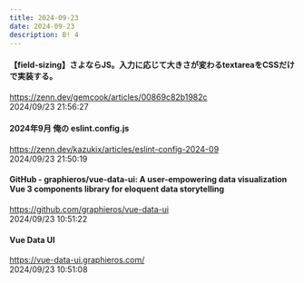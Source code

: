 ```yaml
---
title: 2024-09-23
date: 2024-09-23
description: B! 4
---
```


#### 【field-sizing】さよならJS。入力に応じて大きさが変わるtextareaをCSSだけで実装する。
https://zenn.dev/gemcook/articles/00869c82b1982c<br>
2024/09/23 21:56:27<br>


#### 2024年9月 俺の eslint.config.js
https://zenn.dev/kazukix/articles/eslint-config-2024-09<br>
2024/09/23 21:50:19<br>


#### GitHub - graphieros/vue-data-ui: A user-empowering data visualization Vue 3 components library for eloquent data storytelling
https://github.com/graphieros/vue-data-ui<br>
2024/09/23 10:51:22<br>


#### Vue Data UI
https://vue-data-ui.graphieros.com/<br>
2024/09/23 10:51:08<br>


